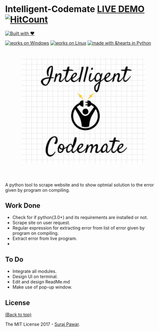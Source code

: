 # Intelligent-Codemate [LIVE DEMO](https://www.youtube.com/watch?v=KhtA65SANv8&feature=youtu.be)	[![HitCount](http://hits.dwyl.io/ssp4all/Intelligent-Codemate.svg)](http://hits.dwyl.io/ssp4all/Intelligent-Codemate )


[![Built with ❤](https://forthebadge.com/images/badges/built-with-love.svg)](https://forthebadge.com/#)

[![works on Windows](https://img.shields.io/badge/works%20on-Windows-blue.svg)](http://shields.io/#your-badge)
[![works on Linux](https://img.shields.io/badge/works%20on-Linux-green.svg)](http://shields.io/#your-badge)
[![made with &hearts in Python](https://img.shields.io/badge/made%20with%20%E2%9D%A4%20in-Python-red.svg)](http://shields.io/#your-badge)


<h1 align="center">
	<img width="400" src="img/logo.jpg">
	<br>
	<br>
</h1>


A python tool to scrape website and to show optmial solution to the error given by program on compiling.

## Work Done 
* Check for if python(3.0+) and its requirements are installed or not.
* Scrape site on user request.
* Regular expression for extracting error from list of error given by program on compiling.
* Extract error from live program.
* 
## To Do
* Integrate all modules.
* Design UI on terminal.
* Edit and design ReadMe.md
* Make use of pop-up window.

## License

[(Back to top)](#Intelligent-Codemate)

The MIT License 2017 - [Suraj Pawar](http://github.com/ssp4all/).
